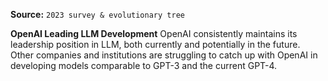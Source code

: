 **Source:** `2023 survey & evolutionary tree`

**OpenAI Leading LLM Development**
OpenAI consistently maintains its leadership position in LLM, both currently and potentially in the future. Other companies and institutions are struggling to catch up with OpenAI in developing models comparable to GPT-3 and the current GPT-4.
